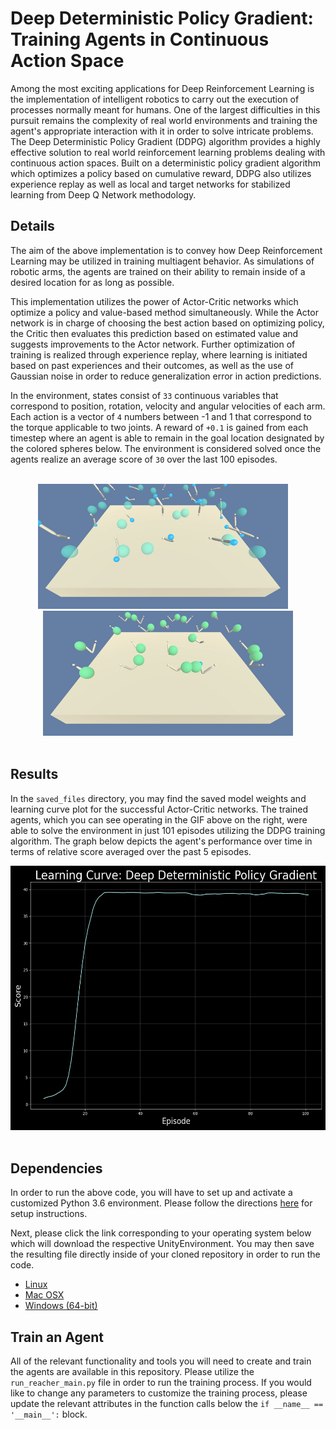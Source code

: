 # Deep Deterministic Policy Gradient: Training Agents in Continuous Action Space

Among the most exciting applications for Deep Reinforcement Learning is the implementation of intelligent robotics to carry out the execution of processes normally meant for humans.  One of the largest difficulties in this pursuit remains the complexity of real world environments and training the agent's appropriate interaction with it in order to solve intricate problems.  The Deep Deterministic Policy Gradient (DDPG) algorithm provides a highly effective solution to real world reinforcement learning problems dealing with continuous action spaces.  Built on a deterministic policy gradient algorithm which optimizes a policy based on cumulative reward, DDPG also utilizes experience replay as well as local and target networks for stabilized learning from Deep Q Network methodology.


## Details

The aim of the above implementation is to convey how Deep Reinforcement Learning may be utilized in training multiagent behavior.  As simulations of robotic arms, the agents are trained on their ability to remain inside of a desired location for as long as possible.

This implementation utilizes the power of Actor-Critic networks which optimize a policy and value-based method simultaneously.  While the Actor network is in charge of choosing the best action based on optimizing policy, the Critic then evaluates this prediction based on estimated value and suggests improvements to the Actor network.  Further optimization of training is realized through experience replay, where learning is initiated based on past experiences and their outcomes, as well as the use of Gaussian noise in order to reduce generalization error in action predictions.

In the environment, states consist of `33` continuous variables that correspond to position, rotation, velocity and angular velocities of each arm.  Each action is a vector of `4` numbers between -1 and 1 that correspond to the torque applicable to two joints.  A reward of `+0.1` is gained from each timestep where an agent is able to remain in the goal location designated by the colored spheres below.  The environment is considered solved once the agents realize an average score of `30` over the last 100 episodes.

<br />

<div align="center">
  <img width="400" height="200" src="saved_files/untrained_agents.gif">
  &nbsp;&nbsp;&nbsp;
  <img width="400" height="200" src="saved_files/trained_agents.gif">
</div>

<br />

## Results
In the `saved_files` directory, you may find the saved model weights and learning curve plot for the successful Actor-Critic networks.  The trained agents, which you can see operating in the GIF above on the right, were able to solve the environment in just 101 episodes utilizing the DDPG training algorithm.  The graph below depicts the agent's performance over time in terms of relative score averaged over the past 5 episodes.

<div align="center">
  <img width="550" height="423" img src="saved_files/scores_mavg_101.png">
</div>

<br />

## Dependencies
In order to run the above code, you will have to set up and activate a customized Python 3.6 environment.  Please follow the directions [here](https://github.com/udacity/deep-reinforcement-learning#dependencies) for setup instructions.

Next, please click the link corresponding to your operating system below which will download the respective UnityEnvironment.  You may then save the resulting file directly inside of your cloned repository in order to run the code.
* [Linux](https://s3-us-west-1.amazonaws.com/udacity-drlnd/P2/Reacher/Reacher_Linux.zip)
* [Mac OSX](https://s3-us-west-1.amazonaws.com/udacity-drlnd/P2/Reacher/Reacher.app.zip)
* [Windows (64-bit)](https://s3-us-west-1.amazonaws.com/udacity-drlnd/P2/Reacher/Reacher_Windows_x86_64.zip)

## Train an Agent
All of the relevant functionality and tools you will need to create and train the agents are available in this repository.  Please utilize the `run_reacher_main.py` file in order to run the training process.  If you would like to change any parameters to customize the training process, please update the relevant attributes in the function calls below the `if __name__ == '__main__':` block.
